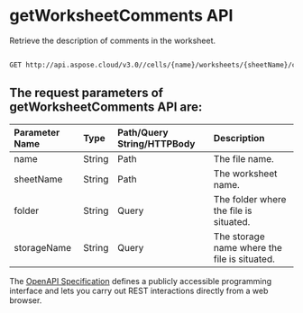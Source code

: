 # **getWorksheetComments API**

Retrieve the description of comments in the worksheet. 

```bash

GET http://api.aspose.cloud/v3.0//cells/{name}/worksheets/{sheetName}/comments

```

## The request parameters of **getWorksheetComments** API are: 

| Parameter Name | Type | Path/Query String/HTTPBody | Description | 
| :- | :- | :- |:- | 
|name|String|Path|The file name.|
|sheetName|String|Path|The worksheet name.|
|folder|String|Query|The folder where the file is situated.|
|storageName|String|Query|The storage name where the file is situated.|


The [OpenAPI Specification](https://reference.aspose.cloud/cells/#/WorksheetsController/GetWorksheetComments) defines a publicly accessible programming interface and lets you carry out REST interactions directly from a web browser.
